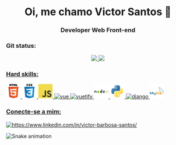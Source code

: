 <h1 align="center">Oi, me chamo Victor Santos 👋</h1>
<h3 align="center">Developer Web Front-end</h3>

<h3 align="left">Git status:</h3>
<div align="center">
  <a href="https://github.com/victors08">
  <img height="160em" src="https://github-readme-stats.vercel.app/api?username=victors08&show_icons=true&theme=dracula&include_all_commits=true&count_private=true"/>
  <img height="160em" src="https://github-readme-stats.vercel.app/api/top-langs/?username=victors08&layout=compact&langs_count=7&theme=dracula"/>
</div>

<h3 align="left">Hard skills:</h3>
<a href="https://www.w3.org/html/" target="_blank" rel="noreferrer"> <img src="https://raw.githubusercontent.com/devicons/devicon/master/icons/html5/html5-original-wordmark.svg" alt="html5" width="40" height="40"/>
<a href="https://www.w3schools.com/css/" target="_blank" rel="noreferrer"> <img src="https://raw.githubusercontent.com/devicons/devicon/master/icons/css3/css3-original-wordmark.svg" alt="css3" width="40" height="40"/>
<a href="https://developer.mozilla.org/en-US/docs/Web/JavaScript" target="_blank" rel="noreferrer"> <img src="https://raw.githubusercontent.com/devicons/devicon/master/icons/javascript/javascript-original.svg" alt="javascript" width="40" height="40"/>
<a href="https://reactjs.org/" target="_blank" rel="noreferrer"> <img src="https://cdn.jsdelivr.net/gh/devicons/devicon/icons/vuejs/vuejs-original-wordmark.svg" alt="vue" width="40" height="40"/>
<img src="https://cdn.jsdelivr.net/gh/devicons/devicon/icons/vuetify/vuetify-original.svg" alt="vuetify" width="40" height="40"/>
<a href="https://nodejs.org" target="_blank" rel="noreferrer"> <img src="https://raw.githubusercontent.com/devicons/devicon/master/icons/nodejs/nodejs-original-wordmark.svg" alt="nodejs" width="40" height="40"/>
<a href="https://www.python.org" target="_blank" rel="noreferrer"> <img src="https://raw.githubusercontent.com/devicons/devicon/master/icons/python/python-original.svg" alt="python" width="40" height="40"/>
<a href="https://www.djangoproject.com/" target="_blank" rel="noreferrer"> <img src="https://cdn.jsdelivr.net/gh/devicons/devicon/icons/django/django-plain.svg" alt="django" width="40" height="40"/>
<a href="https://www.mysql.com/" target="_blank" rel="noreferrer"> <img src="https://raw.githubusercontent.com/devicons/devicon/master/icons/mysql/mysql-original-wordmark.svg" alt="mysql" width="40" height="40"/>


<h3 align="left">Conecte-se a mim:</h3>
<p align="left">
<a href="https://www.linkedin.com/in/victor-barbosa-santos/" target="blank"><img align="center" src="https://raw.githubusercontent.com/rahuldkjain/github-profile-readme-generator/master/src/images/icons/Social/linked-in-alt.svg" alt="https://www.linkedin.com/in/victor-barbosa-santos/" height="30" width="40" /></a>
  
![Snake animation](https://github.com/victors08/victors08/blob/output/github-contribution-grid-snake.svg)

